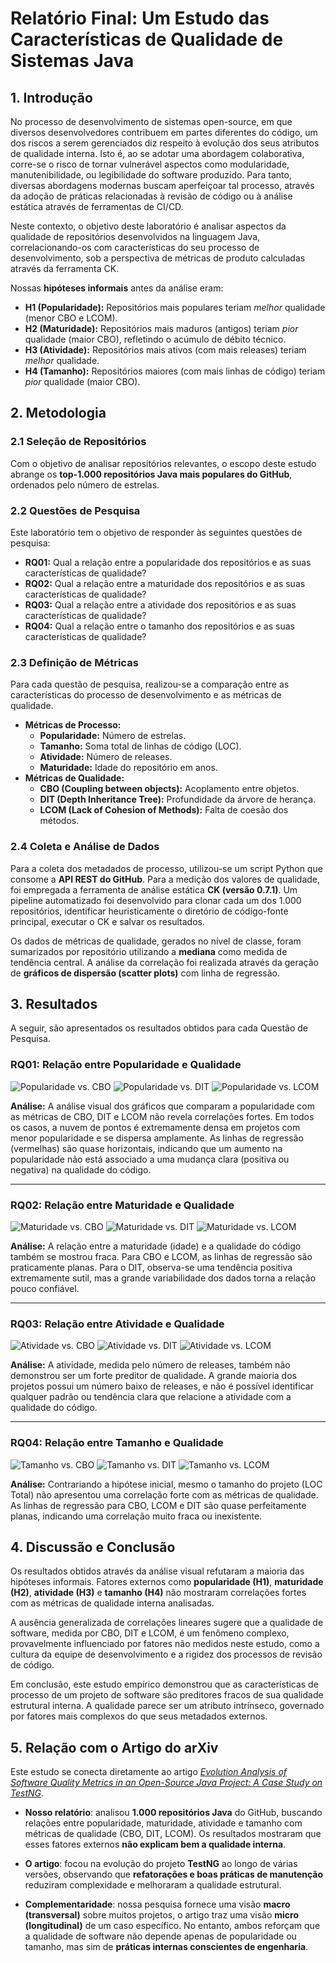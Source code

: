 # Relatório Final: Um Estudo das Características de Qualidade de Sistemas Java

## 1. Introdução

No processo de desenvolvimento de sistemas open-source, em que diversos desenvolvedores contribuem em partes diferentes do código, um dos riscos a serem gerenciados diz respeito à evolução dos seus atributos de qualidade interna. Isto é, ao se adotar uma abordagem colaborativa, corre-se o risco de tornar vulnerável aspectos como modularidade, manutenibilidade, ou legibilidade do software produzido. Para tanto, diversas abordagens modernas buscam aperfeiçoar tal processo, através da adoção de práticas relacionadas à revisão de código ou à análise estática através de ferramentas de CI/CD.

Neste contexto, o objetivo deste laboratório é analisar aspectos da qualidade de repositórios desenvolvidos na linguagem Java, correlacionando-os com características do seu processo de desenvolvimento, sob a perspectiva de métricas de produto calculadas através da ferramenta CK.

Nossas **hipóteses informais** antes da análise eram:
- **H1 (Popularidade):** Repositórios mais populares teriam *melhor* qualidade (menor CBO e LCOM).
- **H2 (Maturidade):** Repositórios mais maduros (antigos) teriam *pior* qualidade (maior CBO), refletindo o acúmulo de débito técnico.
- **H3 (Atividade):** Repositórios mais ativos (com mais releases) teriam *melhor* qualidade.
- **H4 (Tamanho):** Repositórios maiores (com mais linhas de código) teriam *pior* qualidade (maior CBO).

## 2. Metodologia

### 2.1 Seleção de Repositórios
Com o objetivo de analisar repositórios relevantes, o escopo deste estudo abrange os **top-1.000 repositórios Java mais populares do GitHub**, ordenados pelo número de estrelas.

### 2.2 Questões de Pesquisa
Este laboratório tem o objetivo de responder às seguintes questões de pesquisa:
- **RQ01:** Qual a relação entre a popularidade dos repositórios e as suas características de qualidade?
- **RQ02:** Qual a relação entre a maturidade dos repositórios e as suas características de qualidade?
- **RQ03:** Qual a relação entre a atividade dos repositórios e as suas características de qualidade?
- **RQ04:** Qual a relação entre o tamanho dos repositórios e as suas características de qualidade?

### 2.3 Definição de Métricas
Para cada questão de pesquisa, realizou-se a comparação entre as características do processo de desenvolvimento e as métricas de qualidade.
* **Métricas de Processo:**
    * **Popularidade:** Número de estrelas.
    * **Tamanho:** Soma total de linhas de código (LOC).
    * **Atividade:** Número de releases.
    * **Maturidade:** Idade do repositório em anos.
* **Métricas de Qualidade:**
    * **CBO (Coupling between objects):** Acoplamento entre objetos.
    * **DIT (Depth Inheritance Tree):** Profundidade da árvore de herança.
    * **LCOM (Lack of Cohesion of Methods):** Falta de coesão dos métodos.

### 2.4 Coleta e Análise de Dados
Para a coleta dos metadados de processo, utilizou-se um script Python que consome a **API REST do GitHub**. Para a medição dos valores de qualidade, foi empregada a ferramenta de análise estática **CK (versão 0.7.1)**. Um pipeline automatizado foi desenvolvido para clonar cada um dos 1.000 repositórios, identificar heuristicamente o diretório de código-fonte principal, executar o CK e salvar os resultados.

Os dados de métricas de qualidade, gerados no nível de classe, foram sumarizados por repositório utilizando a **mediana** como medida de tendência central. A análise da correlação foi realizada através da geração de **gráficos de dispersão (scatter plots)** com linha de regressão.

## 3. Resultados

A seguir, são apresentados os resultados obtidos para cada Questão de Pesquisa.

### RQ01: Relação entre Popularidade e Qualidade

![Popularidade vs. CBO](../graficos/RQ01_Popularidade_cbo_median.png)
![Popularidade vs. DIT](../graficos/RQ01_Popularidade_dit_median.png)
![Popularidade vs. LCOM](../graficos/RQ01_Popularidade_lcom_median.png)

**Análise:** A análise visual dos gráficos que comparam a popularidade com as métricas de CBO, DIT e LCOM não revela correlações fortes. Em todos os casos, a nuvem de pontos é extremamente densa em projetos com menor popularidade e se dispersa amplamente. As linhas de regressão (vermelhas) são quase horizontais, indicando que um aumento na popularidade não está associado a uma mudança clara (positiva ou negativa) na qualidade do código.

---

### RQ02: Relação entre Maturidade e Qualidade

![Maturidade vs. CBO](../graficos/RQ02_Maturidade_cbo_median.png)
![Maturidade vs. DIT](../graficos/RQ02_Maturidade_dit_median.png)
![Maturidade vs. LCOM](../graficos/RQ02_Maturidade_lcom_median.png)

**Análise:** A relação entre a maturidade (idade) e a qualidade do código também se mostrou fraca. Para CBO e LCOM, as linhas de regressão são praticamente planas. Para o DIT, observa-se uma tendência positiva extremamente sutil, mas a grande variabilidade dos dados torna a relação pouco confiável.

---

### RQ03: Relação entre Atividade e Qualidade

![Atividade vs. CBO](../graficos/RQ03_Atividade_cbo_median.png)
![Atividade vs. DIT](../graficos/RQ03_Atividade_dit_median.png)
![Atividade vs. LCOM](../graficos/RQ03_Atividade_lcom_median.png)

**Análise:** A atividade, medida pelo número de releases, também não demonstrou ser um forte preditor de qualidade. A grande maioria dos projetos possui um número baixo de releases, e não é possível identificar qualquer padrão ou tendência clara que relacione a atividade com a qualidade do código.

---

### RQ04: Relação entre Tamanho e Qualidade

![Tamanho vs. CBO](../graficos/RQ04_Tamanho_cbo_median.png)
![Tamanho vs. DIT](../graficos/RQ04_Tamanho_dit_median.png)
![Tamanho vs. LCOM](../graficos/RQ04_Tamanho_lcom_median.png)

**Análise:** Contrariando a hipótese inicial, mesmo o tamanho do projeto (LOC Total) não apresentou uma correlação forte com as métricas de qualidade. As linhas de regressão para CBO, LCOM e DIT são quase perfeitamente planas, indicando uma correlação muito fraca ou inexistente.

## 4. Discussão e Conclusão

Os resultados obtidos através da análise visual refutaram a maioria das hipóteses informais. Fatores externos como **popularidade (H1)**, **maturidade (H2)**, **atividade (H3)** e **tamanho (H4)** não mostraram correlações fortes com as métricas de qualidade interna analisadas.

A ausência generalizada de correlações lineares sugere que a qualidade de software, medida por CBO, DIT e LCOM, é um fenômeno complexo, provavelmente influenciado por fatores não medidos neste estudo, como a cultura da equipe de desenvolvimento e a rigidez dos processos de revisão de código.

Em conclusão, este estudo empírico demonstrou que as características de processo de um projeto de software são preditores fracos de sua qualidade estrutural interna. A qualidade parece ser um atributo intrínseco, governado por fatores mais complexos do que seus metadados externos.

## 5. Relação com o Artigo do arXiv

Este estudo se conecta diretamente ao artigo [*Evolution Analysis of Software Quality Metrics in an Open-Source Java Project: A Case Study on TestNG*](https://arxiv.org/pdf/2505.22884).  

- **Nosso relatório**: analisou **1.000 repositórios Java** do GitHub, buscando relações entre popularidade, maturidade, atividade e tamanho com métricas de qualidade (CBO, DIT, LCOM). Os resultados mostraram que esses fatores externos **não explicam bem a qualidade interna**.  

- **O artigo**: focou na evolução do projeto **TestNG** ao longo de várias versões, observando que **refatorações e boas práticas de manutenção** reduziram complexidade e melhoraram a qualidade estrutural.  

- **Complementaridade**: nossa pesquisa fornece uma visão **macro (transversal)** sobre muitos projetos, o artigo traz uma visão **micro (longitudinal)** de um caso específico. No entanto, ambos reforçam que a qualidade de software não depende apenas de popularidade ou tamanho, mas sim de **práticas internas conscientes de engenharia**.
